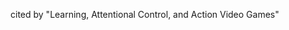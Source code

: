 <!-- META
{"title":"Removing brakes on adult brain plasticity: from molecular to behavioral interventions","link":"https://pubmed.ncbi.nlm.nih.gov/21068299/","media":"academic","tags":["dementia"],"short":{"en":"\"given appropriate training, the adult brain has the capacity for far more substantial plasticity than previously believed\"","ja":"適切な訓練を受ければ、成人の脳はこれまで信じられていたよりもはるかに大幅な可塑性を発揮する。"},"importance":4,"hasPage":true,"createdAt":1720923411.11,"updatedAt":1720923411.11}
META -->

cited by "Learning, Attentional Control, and Action Video Games"
